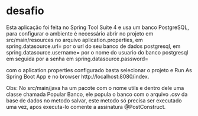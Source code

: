 # desafio

Esta aplicação foi feita no Spring Tool Suite 4 e usa um banco PostgreSQL,
para configurar o ambiente é necessário abrir no projeto em src/main/resources 
no arquivo aplication.properties, em spring.datasource.url= por o url do seu banco de dados postgresql,
em spring.datasource.username= por o nome do usuario do banco postgresql em seguida por a senha em
spring.datasource.password=

com o aplication.properties configurado basta selecionar o projeto e Run As Spring Boot App e no browser http://localhost:8080/index.

Obs: No src/main/java ha um pacote com o nome utils e dentro dele uma classe chamada Popular Banco,
ele popula o banco com o arquivo .csv da base de dados no metodo salvar, este metodo só precisa ser executado uma vez,
apos executa-lo comente a assinatura @PostConstruct. 



